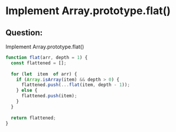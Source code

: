 # Implement Array.prototype.flat()

## Question:
Implement Array.prototype.flat()

```javascript
function flat(arr, depth = 1) {
  const flattened = [];
  
  for (let  item  of arr) {
    if (Array.isArray(item) && depth > 0) {
      flattened.push(...flat(item, depth - 1));
    } else {
      flattened.push(item);
    }
  }
  
  return flattened;
}
